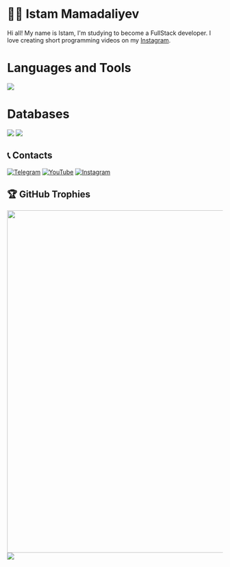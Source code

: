 # 👨‍💻 Istam Mamadaliyev

Hi all! My name is Istam, I'm studying to become a FullStack developer. I love creating short programming videos on my [Instagram](https://www.instagram.com/istam_ake/).



<H1>Languages and Tools</H1>
<img src="https://img.shields.io/badge/Python-3454AB?style=for-the-badge&logo=python&logoColor=white" />

<H1>Databases</H1>
<p>
  <img src="https://img.shields.io/badge/PostgreSQL-316192?style=for-the-badge&logo=postgresql&logoColor=white" />
  <img src="https://img.shields.io/badge/SQLite-316192?style=for-the-badge&logo=sqlite&logoColor=white" />


## 📞 Contacts
[![Telegram](https://img.shields.io/badge/-Telegram-090909?style=for-the-badge&logo=telegram&logoColor=27A0D9)](https://t.me/Istam_ake)
[![YouTube](https://img.shields.io/badge/-YouTube-090909?style=for-the-badge&logo=YouTube&logoColor=FF0000)](https://www.youtube.com/@istam_ake7614)
[![Instagram](https://img.shields.io/badge/-Instagram-090909?style=for-the-badge&logo=instagram&logoColor=B4068E)](https://www.instagram.com/istam_ake/)


## 🏆 GitHub Trophies

<a href="https://github.com/Istam0808">
    <img width=800 src="https://github-profile-trophy.vercel.app/?username=Istam0808&theme=gruvbox&no-frame=true"/>
  </a>


<img align="center" src="https://github-readme-stats.vercel.app/api/top-langs/?username=Istam0808&layout=compact&theme=cobalt&hide_border=true" />